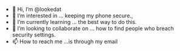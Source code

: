 - 👋 Hi, I’m @lookedat
- 👀 I’m interested in ... keeping my phone secure.,
- 🌱 I’m currently learning ... the best way to do this.
- 💞️ I’m looking to collaborate on ... how to find people who breach security settings.
- 📫 How to reach me ...is through my email

<!---
lookedat/lookedat is a ✨ special ✨ repository because its `README.md` (this file) appears on your GitHub profile.
You can click the Preview link to take a look at your changes.
--->
